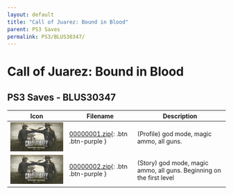 ```yaml
---
layout: default
title: "Call of Juarez: Bound in Blood"
parent: PS3 Saves
permalink: PS3/BLUS30347/
---
```

# Call of Juarez: Bound in Blood

## PS3 Saves - BLUS30347

| Icon | Filename | Description |
|------|----------|-------------|
| ![Call of Juarez: Bound in Blood](ICON0.PNG) | [00000001.zip](00000001.zip){: .btn .btn-purple } | (Profile) god mode, magic ammo, all guns. |
| ![Call of Juarez: Bound in Blood](ICON0.PNG) | [00000002.zip](00000002.zip){: .btn .btn-purple } | (Story) god mode, magic ammo, all guns. Beginning on the first level |
